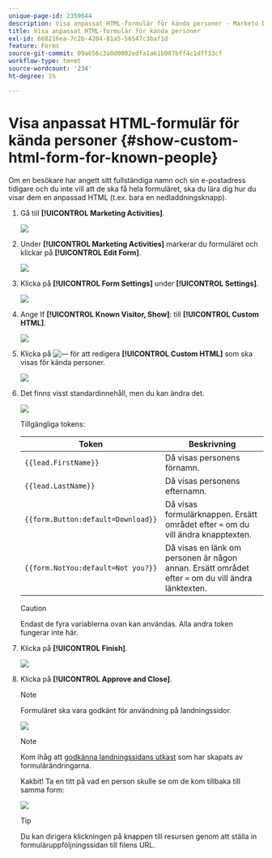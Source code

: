 ```yaml
---
unique-page-id: 2359644
description: Visa anpassat HTML-formulär för kända personer - Marketo Docs - produktdokumentation
title: Visa anpassat HTML-formulär för kända personer
exl-id: 668216ea-7c2b-4204-81a5-56547c3baf1d
feature: Forms
source-git-commit: 09a656c3a0d0002edfa1a61b987bff4c1dff33cf
workflow-type: tm+mt
source-wordcount: '234'
ht-degree: 1%

---
```


# Visa anpassat HTML-formulär för kända personer {#show-custom-html-form-for-known-people}

Om en besökare har angett sitt fullständiga namn och sin e-postadress tidigare och du inte vill att de ska få hela formuläret, ska du lära dig hur du visar dem en anpassad HTML (t.ex. bara en nedladdningsknapp).

1. Gå till **[!UICONTROL Marketing Activities]**.

   ![](assets/login-marketing-activities-5.png)

1. Under **[!UICONTROL Marketing Activities]** markerar du formuläret och klickar på **[!UICONTROL Edit Form]**.

   ![](assets/image2014-9-15-12-3a24-3a6.png)

1. Klicka på **[!UICONTROL Form Settings]** under **[!UICONTROL Settings]**.

   ![](assets/image2014-9-15-12-3a24-3a36.png)

1. Ange If **[!UICONTROL Known Visitor, Show]**: till **[!UICONTROL Custom HTML]**.

   ![](assets/image2014-9-15-12-3a24-3a59.png)

1. Klicka på ![—](assets/image2014-9-25-14-3a1-3a26.png) för att redigera **[!UICONTROL Custom HTML]** som ska visas för kända personer.

   ![](assets/image2014-9-15-12-3a25-3a38.png)

1. Det finns visst standardinnehåll, men du kan ändra det.

   ![](assets/image2014-9-15-12-3a25-3a49.png)

   Tillgängliga tokens:

   | Token | Beskrivning |
   |---|---|
   | `{{lead.FirstName}}` | Då visas personens förnamn. |
   | `{{lead.LastName}}` | Då visas personens efternamn. |
   | `{{form.Button:default=Download}}` | Då visas formulärknappen. Ersätt området efter `=` om du vill ändra knapptexten. |
   | `{{form.NotYou:default=Not you?}}` | Då visas en länk om personen är någon annan. Ersätt området efter `=` om du vill ändra länktexten. |

   >[!CAUTION]
   >
   >Endast de fyra variablerna ovan kan användas. Alla andra token fungerar inte här.

1. Klicka på **[!UICONTROL Finish]**.

   ![](assets/image2014-9-15-12-3a27-3a25.png)

1. Klicka på **[!UICONTROL Approve and Close]**.

   >[!NOTE]
   >
   >Formuläret ska vara godkänt för användning på landningssidor.

   ![](assets/image2014-9-15-12-3a27-3a53.png)

   >[!NOTE]
   >
   >Kom ihåg att [godkänna landningssidans utkast](/help/marketo/product-docs/demand-generation/landing-pages/understanding-landing-pages/approve-unapprove-or-delete-a-landing-page.md) som har skapats av formulärändringarna.

   Kakbit! Ta en titt på vad en person skulle se om de kom tillbaka till samma form:

   ![](assets/image2014-9-15-12-3a28-3a12.png)

   >[!TIP]
   >
   >Du kan dirigera klickningen på knappen till resursen genom att ställa in formuläruppföljningssidan till filens URL.
